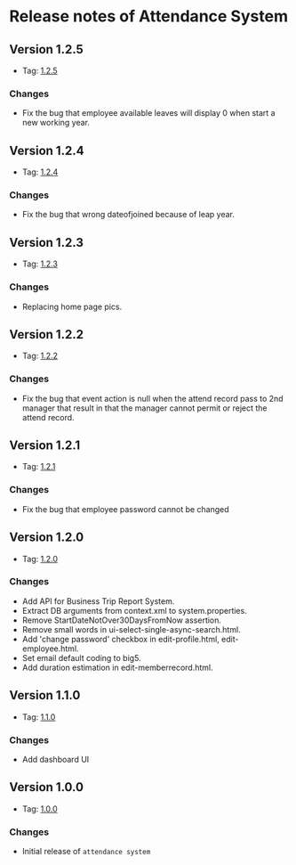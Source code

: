 # Release notes of Attendance System

## Version 1.2.5

* Tag: [1.2.5](https://github.com/infinitiessoft/AttendenceSystem/tree/v1.2.5)

### Changes

* Fix the bug that employee available leaves will display 0 when start a new working year.

## Version 1.2.4

* Tag: [1.2.4](https://github.com/infinitiessoft/AttendenceSystem/tree/v1.2.4)

### Changes

* Fix the bug that wrong dateofjoined because of leap year.

## Version 1.2.3

* Tag: [1.2.3](https://github.com/infinitiessoft/AttendenceSystem/tree/v1.2.3)

### Changes

* Replacing home page pics.

## Version 1.2.2

* Tag: [1.2.2](https://github.com/infinitiessoft/AttendenceSystem/tree/v1.2.2)

### Changes

* Fix the bug that event action is null when the attend record pass to 2nd manager that result in that the manager cannot permit or reject the attend record.

## Version 1.2.1

* Tag: [1.2.1](https://github.com/infinitiessoft/AttendenceSystem/tree/v1.2.1)

### Changes

* Fix the bug that employee password cannot be changed

## Version 1.2.0

* Tag: [1.2.0](https://github.com/infinitiessoft/AttendenceSystem/tree/v1.2.0)

### Changes

* Add API for Business Trip Report System.
* Extract DB arguments from context.xml to system.properties.
* Remove StartDateNotOver30DaysFromNow assertion.
* Remove small words in ui-select-single-async-search.html.
* Add 'change password' checkbox in edit-profile.html, edit-employee.html.
* Set email default coding to big5.
* Add duration estimation in edit-memberrecord.html.

## Version 1.1.0

* Tag: [1.1.0](https://github.com/infinitiessoft/AttendenceSystem/tree/v1.1.0)

### Changes

* Add dashboard UI

## Version 1.0.0

* Tag: [1.0.0](https://github.com/infinitiessoft/AttendenceSystem/tree/v1.0.0)

### Changes

* Initial release of `attendance system`



